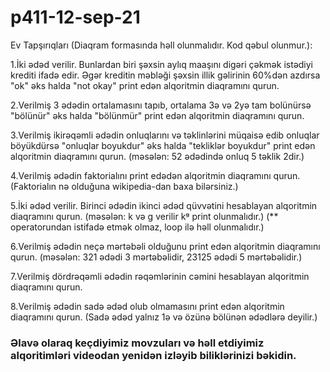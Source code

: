 # p411-12-sep-21

Ev Tapşırıqları (Diaqram formasında həll olunmalıdır. Kod qəbul olunmur.):

1.İki ədəd verilir. Bunlardan biri şəxsin aylıq maaşını digəri çəkmək istədiyi krediti ifadə edir. Əgər kreditin məbləği şəxsin illik gəlirinin 60%dən azdırsa "ok" əks halda "not okay" print edən alqoritmin diaqramını qurun.

2.Verilmiş 3 ədədin ortalamasını tapıb, ortalama 3ə və 2yə tam bolünürsə "bölünür" əks halda "bölünmür" print edən alqoritmin diaqramını qurun.

3.Verilmiş ikirəqəmli ədədin onluqlarını və təklinlərini müqaisə edib onluqlar böyükdürsə "onluqlar boyukdur" əks halda "tekliklər boyukdur" print edən alqoritmin diaqramını qurun. (məsələn: 52 ədədində onluq 5 təklik 2dir.)

4.Verilmiş ədədin faktorialını print edədən alqoritmin diaqramını qurun. (Faktorialın nə olduğuna wikipedia-dan baxa bilərsiniz.)

5.İki ədəd verilir. Birinci ədədin ikinci ədəd qüvvətini hesablayan alqoritmin diaqramını qurun. (məsələn: k və g verilir  kᵍ print olunmalıdır.) (** operatorundan istifadə etmək olmaz, loop ilə həll olunmalıdır.)

6.Verilmiş ədədin neçə mərtəbəli olduğunu print edən alqoritmin diaqramını qurun. (məsələn: 321 ədədi 3 mərtəbəlidir, 23125 ədədi 5 mərtəbəlidir.)

7.Verilmiş dördrəqəmli ədədin rəqəmlərinin cəmini hesablayan alqoritmin diaqramını qurun.

8.Verilmiş ədədin sadə ədəd olub olmamasını print edən alqoritmin diaqramını qurun. (Sadə ədəd yalnız 1ə və özünə bölünən ədədlərə deyilir.)


### Əlavə olaraq keçdiyimiz movzuları və həll etdiyimiz alqoritimləri videodan yenidən izləyib biliklərinizi bəkidin. 